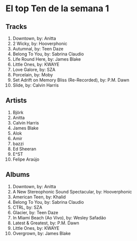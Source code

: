 # El top Ten de la semana 1

## Tracks
1. Downtown, by: Anitta
1. 2 Wicky, by: Hooverphonic
1. Autumnal, by: Teen Daze
1. Belong To You, by: Sabrina Claudio
1. Life Round Here, by: James Blake
1. Little Ones, by: KWAYE
1. Love Galore, by: SZA
1. Porcelain, by: Moby
1. Set Adrift on Memory Bliss (Re-Recorded), by: P.M. Dawn
1. Slide, by: Calvin Harris

## Artists
1. Björk
1. Anitta
1. Calvin Harris
1. James Blake
1. Alok
1. Amir
1. bazzi
1. Ed Sheeran
1. E^ST
1. Felipe Araújo

## Albums
1. Downtown, by: Anitta
1. A New Stereophonic Sound Spectacular, by: Hooverphonic
1. American Teen, by: Khalid
1. Belong To You, by: Sabrina Claudio
1. CTRL, by: SZA
1. Glacier, by: Teen Daze
1. In Miami Beach (Ao Vivo), by: Wesley Safadão
1. Latest & Greatest, by: P.M. Dawn
1. Little Ones, by: KWAYE
1. Overgrown, by: James Blake
